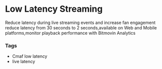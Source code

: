 # Low Latency Streaming

Reduce latency during live streaming events and increase fan engagement
reduce latency from 30 seconds to 2 seconds,available on Web and Mobile platforms,monitor playback performance with Bitmovin Analytics

### Tags

  - Cmaf low latency
  - live latency
